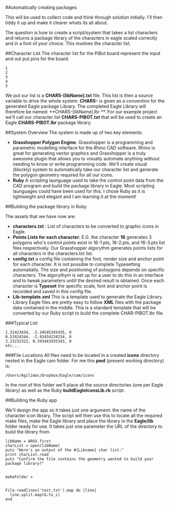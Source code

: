 #Automatically creating packages

This will be used to collect code and think through solution initially. I'll then tiddy it up and make it clearer whats its all about.  

The question is how to create a script/system that takes a list characters and returns a package library of the characters in eagle scaled correctly and in a font of your choice.  This involves the character list.

##Character List 
The character list for the PiBot board represent the input and out put pins for the board.
```
1
2
3
4
5
```

We put our list is a **CHARS-[libName].txt** file.  This list is then a source variable to drive the whole system. **CHARS-** is given as a convention for the generated Eagle package Library.  The completed Eagle Library will therefore be named: **CHARS-[libName].lbr **.  For our example project we'll call our character list **CHARS-PIBOT.txt** that will be used to create an Eagle **CHARS-PIBOT.lbr** package library. 

##System Overview
The system is made up of two key elements:
- **Grasshopper Polygon Engine**.  Grasshopper is a programming and parametric modelling interface for the *Rhino* CAD software. Rhino is great for generating vector graphics and Grasshopper is a truly awesome plugin that allows you to visually automate anything without needing to know or write programming code.  We'll create visual (blockly) system to automatically take our character list and generate the polygon geometry required for all our icons.  
- **Ruby** A scripting launguage used to take the control point data from the CAD program and build the package library in Eagle.  Most scripting launguages could have been used for this.  I chose Ruby as it is lightweight and elegant and I am learning it at the moment!


##Building the package library in Ruby 

The assets that we have now are:
- **characters.txt** : List of characters to be converted to graphic icons in Eagle.   
- **Points Lists for each character**: E.G. the character **16** generates 3 polygons who's control points exist in 16-1.pts, 16-2.pts, and 16-3.pts list files respectively. Our Grasshopper algorythm generates points lists for all characters in the characters.txt list.
- **config.txt** a config file containing the font, render size and anchor point for each character. It is not possible to complete Typesetting automatially.  The size and positioning of poloygons depends on specific characters.  The algorythym is set up for a user to do this in an interface and to tweak parameters untill the desired result is obtained. Once each character is **Typeset** the specific scale, font and anchor point is recorded and saved in this config file.  
- **Lib-template.xml** This is a template used to generate the Eagle Library. Library Eagle files are pretty easy to follow **XML** files with the package data contained in the middle. This is a standard template that will be converted by our Ruby script to build the complete CHAR-PIBOT.lbr file.

###Typical List

```
1.31423434, -2.34545345435, 0
0.53424344, -2.93434234234, 0
3.23232322, 0.343443435343, 0
etc...
```

###File Locations
All files need to be located in a created **icons** directory nested in the Eagle cam folder. For me this **pwd** (present working directory) is:
```
/Users/Agilimac/Dropbox/Eagle/cam/icons
```
In the root of this folder we'll place all the source directories (one per Eagle library) as well as the Ruby **buildEagleIconsLib.rb** script. 

##Building the Ruby app

We'll design the app so it takes just one argument: the name of the character icon library. The script will then use this to locate all the required make files, make the Eagle library and place the library in the **Eagle/lib** folder ready for use.   It takes just one parameter the URL of the directory to build the library from.


```
libName = ARGV.first
charList = open(libName)
puts "Here's an output of the #{Libname} char list:"
print charList.read
puts "Confirm the file contains the geometry wanted to build your package library?"


makeFolder = 


File.readlines('test.txt').map do |line|
  line.split.map(&:to_i)
end
```
